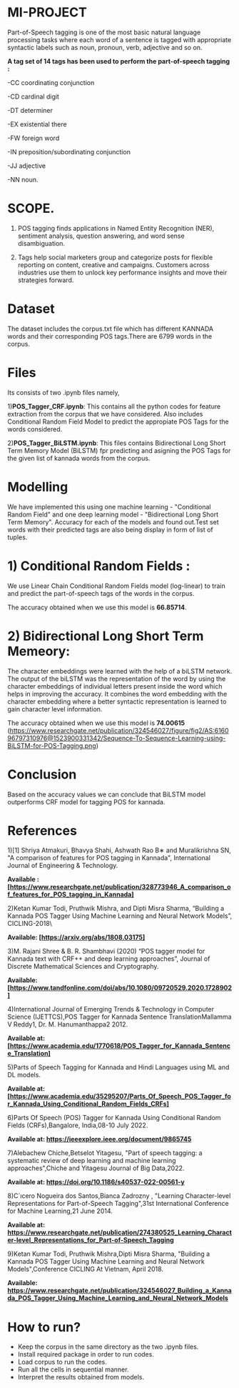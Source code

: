# MI-PROJECT
Part-of-Speech tagging is one of the most basic natural language processing tasks where each word of a sentence is tagged with appropriate syntactic labels such as noun, pronoun, verb, adjective and so on. 

**A tag set of 14 tags has been used to perform the part-of-speech tagging :**

-CC coordinating conjunction

-CD cardinal digit

-DT determiner

-EX existential there

-FW foreign word

-IN preposition/subordinating conjunction

-JJ adjective

-NN noun.

# SCOPE. 
1. POS tagging finds applications in Named Entity Recognition (NER), sentiment analysis, question answering, and word sense disambiguation.

2. Tags help social marketers group and categorize posts for flexible reporting on content, creative and campaigns. Customers across industries use them to unlock key performance insights and move their strategies forward.


# Dataset
The dataset includes the corpus.txt file which has different KANNADA words and their corresponding POS tags.There are 6799 words in the corpus.


# Files
Its consists of two .ipynb files namely,


1)**POS_Tagger_CRF.ipynb**:
This contains all the python codes for feature extraction from the corpus that we have considered. Also includes Conditional Random Field Model to predict the appropiate POS Tags for the words considered.

2)**POS_Tagger_BiLSTM.ipynb**:
This files contains Bidirectional Long Short Term Memory Model (BiLSTM) fpr predicting and asigning the POS Tags for the given list of kannada words from the corpus.

# Modelling
We have implemented this using one machine learning - "Conditional Random Field" and one deep learning model - "Bidirectional Long Short Term Memory". Accuracy for each of the models and found out.Test set words with their predicted tags are also being display in form of list of tuples.

# 1) Conditional Random Fields :

We use Linear Chain Conditional Random Fields model (log-linear) to train and predict the part-of-speech tags of the words in the corpus.

The accuracy obtained when we use this model is **66.85714**.


# 2) Bidirectional Long Short Term Memeory:

The character embeddings were learned with the help of a biLSTM network. The output of the biLSTM was the representation of the word by using the character embeddings of individual letters present inside the word which helps in improving the accuracy.
It combines the word embedding with the character embedding where a better syntactic representation is learned to gain character level information.

The accuracy obtained when we use this model is **74.00615**
(https://www.researchgate.net/publication/324546027/figure/fig2/AS:616096797310976@1523900331342/Sequence-To-Sequence-Learning-using-BiLSTM-for-POS-Tagging.png)



# Conclusion
Based on the accuracy values we can conclude that BiLSTM model outperforms CRF model for tagging POS for kannada.

# References
1)[1] Shriya Atmakuri, Bhavya Shahi, Ashwath Rao B∗ and Muralikrishna SN, "A comparison of features for POS tagging in Kannada", International Journal of Engineering & Technology.

**Available : [https://www.researchgate.net/publication/328773946_A_comparison_of_features_for_POS_tagging_in_Kannada]**


2)Ketan Kumar Todi, Pruthwik Mishra, and Dipti Misra Sharma, “Building a Kannada POS Tagger Using Machine Learning and Neural Network Models”, CICLING-2018\

**Available:
[https://arxiv.org/abs/1808.03175]**


3)M. Rajani Shree & B. R. Shambhavi (2020) “POS tagger model for Kannada text with CRF++ and deep learning approaches”, Journal of Discrete Mathematical Sciences and Cryptography.

**Available: [https://www.tandfonline.com/doi/abs/10.1080/09720529.2020.1728902]**



4)International Journal of Emerging Trends & Technology in Computer      Science (IJETTCS),POS Tagger for Kannada Sentence TranslationMallamma V Reddy1, Dr. M.   Hanumanthappa2 2012.

**Available at:
[https://www.academia.edu/1770618/POS_Tagger_for_Kannada_Sentence_Translation]**



5)Parts of Speech Tagging for Kannada and Hindi Languages using ML and DL    models.

**Available at:   [https://www.academia.edu/35295207/Parts_Of_Speech_POS_Tagger_for_Kannada_Using_Conditional_Random_Fields_CRFs]**


6)Parts Of Speech (POS) Tagger for Kannada Using Conditional    Random Fields (CRFs),Bangalore, India,08-10 July 2022.

**Available at: https://ieeexplore.ieee.org/document/9865745**

7)Alebachew Chiche,Betselot Yitagesu, "Part of speech tagging: a systematic review of deep learning and machine learning approaches",Chiche and Yitagesu Journal of Big Data,2022.

**Available at: https://doi.org/10.1186/s40537-022-00561-y**

8)C´ıcero Nogueira dos Santos,Bianca Zadrozny , "Learning Character-level Representations for Part-of-Speech Tagging",31st International Conference for Machine Learning,21 June 2014. 

**Available at: 
https://www.researchgate.net/publication/274380525_Learning_Character-level_Representations_for_Part-of-Speech_Tagging**


9)Ketan Kumar Todi, Pruthwik Mishra,Dipti Misra Sharma, "Building a Kannada POS Tagger Using Machine Learning and Neural Network Models",Conference  CICLING At  Vietnam, April 2018.

**Available: https://www.researchgate.net/publication/324546027_Building_a_Kannada_POS_Tagger_Using_Machine_Learning_and_Neural_Network_Models**


# How to run?
- Keep the corpus in the same directory as the two .ipynb files.
- Install required package in order to run codes.
- Load corpus to run the codes.
- Run all the cells in sequential manner.
- Interpret the results obtained from models.
